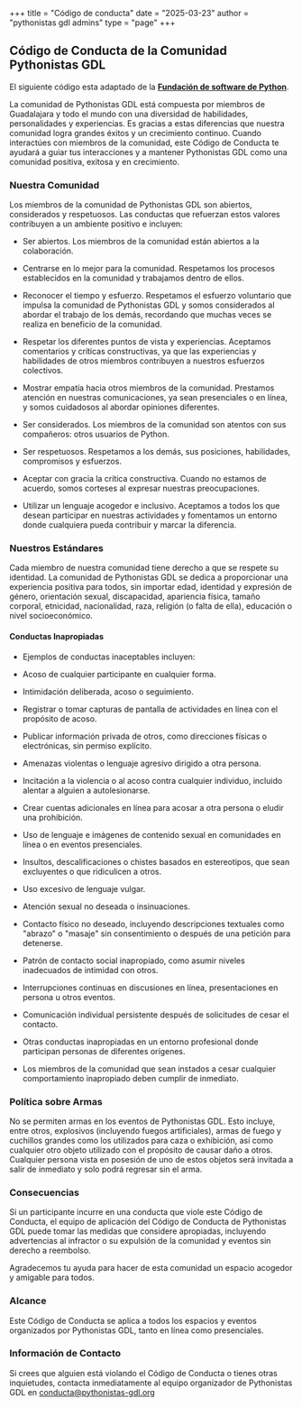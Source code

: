 +++
title = "Código de conducta"
date = "2025-03-23"
author = "pythonistas gdl admins"
type = "page"
+++

## Código de Conducta de la Comunidad Pythonistas GDL

El siguiente código esta adaptado de la [**Fundación de software de Python**](https://policies.python.org/python.org/code-of-conduct/).

La comunidad de Pythonistas GDL está compuesta por miembros de Guadalajara y todo el mundo con una diversidad de habilidades, personalidades y experiencias. Es gracias a estas diferencias que nuestra comunidad logra grandes éxitos y un crecimiento continuo. Cuando interactúes con miembros de la comunidad, este Código de Conducta te ayudará a guiar tus interacciones y a mantener Pythonistas GDL como una comunidad positiva, exitosa y en crecimiento.

### Nuestra Comunidad

Los miembros de la comunidad de Pythonistas GDL son abiertos, considerados y respetuosos. Las conductas que refuerzan estos valores contribuyen a un ambiente positivo e incluyen:

- Ser abiertos. Los miembros de la comunidad están abiertos a la colaboración.

- Centrarse en lo mejor para la comunidad. Respetamos los procesos establecidos en la comunidad y trabajamos dentro de ellos.

- Reconocer el tiempo y esfuerzo. Respetamos el esfuerzo voluntario que impulsa la comunidad de Pythonistas GDL y somos considerados al abordar el trabajo de los demás, recordando que muchas veces se realiza en beneficio de la comunidad.

- Respetar los diferentes puntos de vista y experiencias. Aceptamos comentarios y críticas constructivas, ya que las experiencias y habilidades de otros miembros contribuyen a nuestros esfuerzos colectivos.

- Mostrar empatía hacia otros miembros de la comunidad. Prestamos atención en nuestras comunicaciones, ya sean presenciales o en línea, y somos cuidadosos al abordar opiniones diferentes.

- Ser considerados. Los miembros de la comunidad son atentos con sus compañeros: otros usuarios de Python.

- Ser respetuosos. Respetamos a los demás, sus posiciones, habilidades, compromisos y esfuerzos.

- Aceptar con gracia la crítica constructiva. Cuando no estamos de acuerdo, somos corteses al expresar nuestras preocupaciones.

- Utilizar un lenguaje acogedor e inclusivo. Aceptamos a todos los que desean participar en nuestras actividades y fomentamos un entorno donde cualquiera pueda contribuir y marcar la diferencia.

### Nuestros Estándares

Cada miembro de nuestra comunidad tiene derecho a que se respete su identidad. La comunidad de Pythonistas GDL se dedica a proporcionar una experiencia positiva para todos, sin importar edad, identidad y expresión de género, orientación sexual, discapacidad, apariencia física, tamaño corporal, etnicidad, nacionalidad, raza, religión (o falta de ella), educación o nivel socioeconómico.

#### Conductas Inapropiadas

- Ejemplos de conductas inaceptables incluyen:

- Acoso de cualquier participante en cualquier forma.

- Intimidación deliberada, acoso o seguimiento.

- Registrar o tomar capturas de pantalla de actividades en línea con el propósito de acoso.

- Publicar información privada de otros, como direcciones físicas o electrónicas, sin permiso explícito.

- Amenazas violentas o lenguaje agresivo dirigido a otra persona.

- Incitación a la violencia o al acoso contra cualquier individuo, incluido alentar a alguien a autolesionarse.

- Crear cuentas adicionales en línea para acosar a otra persona o eludir una prohibición.

- Uso de lenguaje e imágenes de contenido sexual en comunidades en línea o en eventos presenciales.

- Insultos, descalificaciones o chistes basados en estereotipos, que sean excluyentes o que ridiculicen a otros.

- Uso excesivo de lenguaje vulgar.

- Atención sexual no deseada o insinuaciones.

- Contacto físico no deseado, incluyendo descripciones textuales como "abrazo" o "masaje" sin consentimiento o después de una petición para detenerse.

- Patrón de contacto social inapropiado, como asumir niveles inadecuados de intimidad con otros.

- Interrupciones continuas en discusiones en línea, presentaciones en persona u otros eventos.

- Comunicación individual persistente después de solicitudes de cesar el contacto.

- Otras conductas inapropiadas en un entorno profesional donde participan personas de diferentes orígenes.

- Los miembros de la comunidad que sean instados a cesar cualquier comportamiento inapropiado deben cumplir de inmediato.

### Política sobre Armas

No se permiten armas en los eventos de Pythonistas GDL. Esto incluye, entre otros, explosivos (incluyendo fuegos artificiales), armas de fuego y cuchillos grandes como los utilizados para caza o exhibición, así como cualquier otro objeto utilizado con el propósito de causar daño a otros. Cualquier persona vista en posesión de uno de estos objetos será invitada a salir de inmediato y solo podrá regresar sin el arma.

### Consecuencias

Si un participante incurre en una conducta que viole este Código de Conducta, el equipo de aplicación del Código de Conducta de Pythonistas GDL puede tomar las medidas que considere apropiadas, incluyendo advertencias al infractor o su expulsión de la comunidad y eventos sin derecho a reembolso.

Agradecemos tu ayuda para hacer de esta comunidad un espacio acogedor y amigable para todos.

### Alcance

Este Código de Conducta se aplica a todos los espacios y eventos organizados por Pythonistas GDL, tanto en línea como presenciales.

### Información de Contacto

Si crees que alguien está violando el Código de Conducta o tienes otras inquietudes, contacta inmediatamente al equipo organizador de Pythonistas GDL en conducta@pythonistas-gdl.org